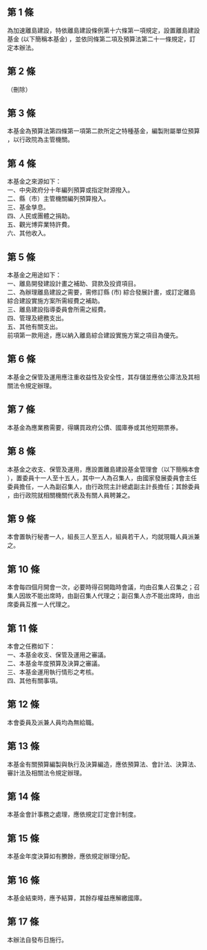第 1 條
-------
為加速離島建設，特依離島建設條例第十六條第一項規定，設置離島建設  
基金 (以下簡稱本基金) ，並依同條第二項及預算法第二十一條規定，訂  
定本辦法。

第 2 條
-------
（刪除）

第 3 條
-------
本基金為預算法第四條第一項第二款所定之特種基金，編製附屬單位預算  
，以行政院為主管機關。

第 4 條
-------
本基金之來源如下：  
一、中央政府分十年編列預算或指定財源撥入。  
二、縣（市）主管機關編列預算撥入。  
三、基金孳息。  
四、人民或團體之捐助。  
五、觀光博弈業特許費。  
六、其他收入。

第 5 條
-------
本基金之用途如下：  
一、離島開發建設計畫之補助、貸款及投資項目。  
二、為辦理離島建設之需要，需修訂縣 (市) 綜合發展計畫，或訂定離島  
    綜合建設實施方案所需經費之補助。  
三、離島建設指導委員會所需之經費。  
四、管理及總務支出。  
五、其他有關支出。  
前項第一款用途，應以納入離島綜合建設實施方案之項目為優先。

第 6 條
-------
本基金之保管及運用應注重收益性及安全性，其存儲並應依公庫法及其相  
關法令規定辦理。

第 7 條
-------
本基金為應業務需要，得購買政府公債、國庫券或其他短期票券。

第 8 條
-------
本基金之收支、保管及運用，應設置離島建設基金管理會（以下簡稱本會  
），置委員十一人至十五人，其中一人為召集人，由國家發展委員會主任  
委員擔任，一人為副召集人，由行政院主計總處副主計長擔任；其餘委員  
，由行政院就相關機關代表及有關人員聘兼之。

第 9 條
-------
本會置執行秘書一人，組長三人至五人，組員若干人，均就現職人員派兼  
之。

第 10 條
--------
本會每四個月開會一次，必要時得召開臨時會議，均由召集人召集之；召  
集人因故不能出席時，由副召集人代理之；副召集人亦不能出席時，由出  
席委員互推一人代理之。

第 11 條
--------
本會之任務如下：  
一、本基金收支、保管及運用之審議。  
二、本基金年度預算及決算之審議。  
三、本基金運用執行情形之考核。  
四、其他有關事項。

第 12 條
--------
本會委員及派兼人員均為無給職。

第 13 條
--------
本基金有關預算編製與執行及決算編造，應依預算法、會計法、決算法、  
審計法及相關法令規定辦理。

第 14 條
--------
本基金會計事務之處理，應依規定訂定會計制度。

第 15 條
--------
本基金年度決算如有賸餘，應依規定辦理分配。

第 16 條
--------
本基金結束時，應予結算，其餘存權益應解繳國庫。

第 17 條
--------
本辦法自發布日施行。

